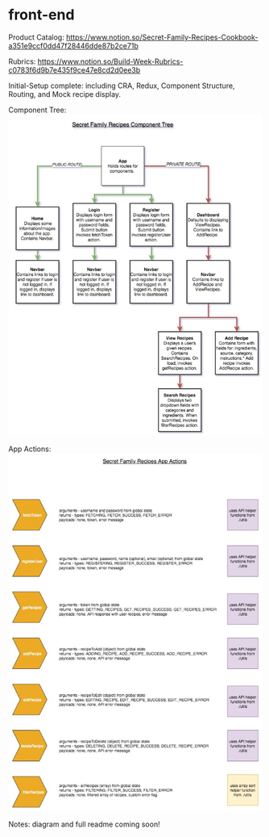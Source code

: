 # front-end

Product Catalog: https://www.notion.so/Secret-Family-Recipes-Cookbook-a351e9ccf0dd47f28446dde87b2ce71b

Rubrics: https://www.notion.so/Build-Week-Rubrics-c0783f6d9b7e435f9ce47e8cd2d0ee3b

Initial-Setup complete: including CRA, Redux, Component Structure, Routing, and Mock recipe display.

Component Tree: ![Component Tree](/componentTree.jpg)

App Actions: ![App Actions](/appActions.jpg)

Notes: diagram and full readme coming soon!


